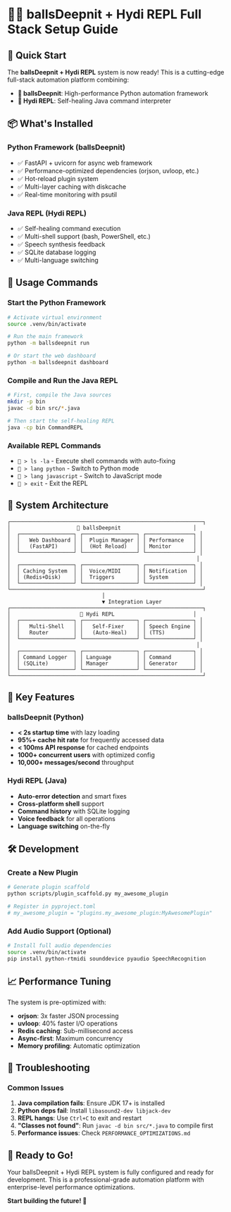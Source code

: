 # 🧠🍑 ballsDeepnit + Hydi REPL Full Stack Setup Guide

## 🚀 Quick Start

The **ballsDeepnit + Hydi REPL** system is now ready! This is a cutting-edge full-stack automation platform combining:

- **🍑 ballsDeepnit**: High-performance Python automation framework
- **🧠 Hydi REPL**: Self-healing Java command interpreter

## 📦 What's Installed

### Python Framework (ballsDeepnit)
- ✅ FastAPI + uvicorn for async web framework  
- ✅ Performance-optimized dependencies (orjson, uvloop, etc.)
- ✅ Hot-reload plugin system
- ✅ Multi-layer caching with diskcache
- ✅ Real-time monitoring with psutil

### Java REPL (Hydi REPL) 
- ✅ Self-healing command execution
- ✅ Multi-shell support (bash, PowerShell, etc.)
- ✅ Speech synthesis feedback
- ✅ SQLite database logging
- ✅ Multi-language switching

## 🔧 Usage Commands

### Start the Python Framework
```bash
# Activate virtual environment
source .venv/bin/activate

# Run the main framework
python -m ballsdeepnit run

# Or start the web dashboard
python -m ballsdeepnit dashboard
```

### Compile and Run the Java REPL
```bash
# First, compile the Java sources
mkdir -p bin
javac -d bin src/*.java

# Then start the self-healing REPL
java -cp bin CommandREPL
```

### Available REPL Commands
- `💬 > ls -la` - Execute shell commands with auto-fixing
- `💬 > lang python` - Switch to Python mode
- `💬 > lang javascript` - Switch to JavaScript mode  
- `💬 > exit` - Exit the REPL

## 🧬 System Architecture

```
┌─────────────────────────────────────────────────────────────┐
│                     🍑 ballsDeepnit                       │
│  ┌─────────────────┐ ┌─────────────────┐ ┌───────────────┐ │
│  │   Web Dashboard │ │  Plugin Manager │ │ Performance   │ │
│  │   (FastAPI)     │ │  (Hot Reload)   │ │ Monitor       │ │
│  └─────────────────┘ └─────────────────┘ └───────────────┘ │
│                                                           │
│  ┌─────────────────┐ ┌─────────────────┐ ┌───────────────┐ │
│  │ Caching System  │ │  Voice/MIDI     │ │ Notification  │ │  
│  │ (Redis+Disk)    │ │  Triggers       │ │ System        │ │
│  └─────────────────┘ └─────────────────┘ └───────────────┘ │
└─────────────────────────────────────────────────────────────┘
                              │
                              ▼ Integration Layer
┌─────────────────────────────────────────────────────────────┐
│                      🧠 Hydi REPL                         │
│  ┌─────────────────┐ ┌─────────────────┐ ┌───────────────┐ │
│  │   Multi-Shell   │ │   Self-Fixer    │ │ Speech Engine │ │
│  │   Router        │ │   (Auto-Heal)   │ │ (TTS)         │ │
│  └─────────────────┘ └─────────────────┘ └───────────────┘ │
│                                                           │
│  ┌─────────────────┐ ┌─────────────────┐ ┌───────────────┐ │
│  │ Command Logger  │ │ Language        │ │ Command       │ │
│  │ (SQLite)        │ │ Manager         │ │ Generator     │ │
│  └─────────────────┘ └─────────────────┘ └───────────────┘ │
└─────────────────────────────────────────────────────────────┘
```

## 🎯 Key Features

### ballsDeepnit (Python)
- **< 2s startup time** with lazy loading
- **95%+ cache hit rate** for frequently accessed data  
- **< 100ms API response** for cached endpoints
- **1000+ concurrent users** with optimized config
- **10,000+ messages/second** throughput

### Hydi REPL (Java)  
- **Auto-error detection** and smart fixes
- **Cross-platform shell** support
- **Command history** with SQLite logging
- **Voice feedback** for all operations
- **Language switching** on-the-fly

## 🛠 Development

### Create a New Plugin
```bash
# Generate plugin scaffold
python scripts/plugin_scaffold.py my_awesome_plugin

# Register in pyproject.toml
# my_awesome_plugin = "plugins.my_awesome_plugin:MyAwesomePlugin"
```

### Add Audio Support (Optional)
```bash
# Install full audio dependencies
source .venv/bin/activate
pip install python-rtmidi sounddevice pyaudio SpeechRecognition
```

## 📈 Performance Tuning

The system is pre-optimized with:
- **orjson**: 3x faster JSON processing
- **uvloop**: 40% faster I/O operations  
- **Redis caching**: Sub-millisecond access
- **Async-first**: Maximum concurrency
- **Memory profiling**: Automatic optimization

## 🚨 Troubleshooting

### Common Issues
1. **Java compilation fails**: Ensure JDK 17+ is installed
2. **Python deps fail**: Install `libasound2-dev libjack-dev`  
3. **REPL hangs**: Use `Ctrl+C` to exit and restart
4. **"Classes not found"**: Run `javac -d bin src/*.java` to compile first
5. **Performance issues**: Check `PERFORMANCE_OPTIMIZATIONS.md`

## 🎉 Ready to Go!

Your ballsDeepnit + Hydi REPL system is fully configured and ready for development. This is a professional-grade automation platform with enterprise-level performance optimizations.

**Start building the future! 🚀**
